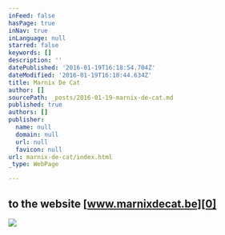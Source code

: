 ```yaml
---
inFeed: false
hasPage: true
inNav: true
inLanguage: null
starred: false
keywords: []
description: ''
datePublished: '2016-01-19T16:18:54.704Z'
dateModified: '2016-01-19T16:18:44.634Z'
title: Marnix De Cat
author: []
sourcePath: _posts/2016-01-19-marnix-de-cat.md
published: true
authors: []
publisher:
  name: null
  domain: null
  url: null
  favicon: null
url: marnix-de-cat/index.html
_type: WebPage

---
```

## to the website   [www.marnixdecat.be][0]
![](https://s3-us-west-2.amazonaws.com/the-grid-img/p/317a953076acdcbfefa05448370f1c75bca84af4.jpg)

[0]: www.marnixdecat.wix.com/home